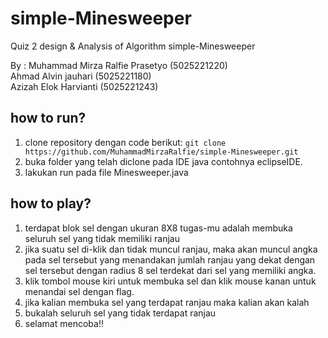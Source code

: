 # simple-Minesweeper

Quiz 2 design & Analysis of Algorithm
simple-Minesweeper

By :
Muhammad Mirza Ralfie Prasetyo (5025221220) <br>
Ahmad Alvin jauhari (5025221180) <br>
Azizah Elok Harvianti (5025221243) <br>

## how to run?
1. clone repository dengan code berikut:
``git clone https://github.com/MuhammadMirzaRalfie/simple-Minesweeper.git``
2. buka folder yang telah diclone pada IDE java contohnya eclipseIDE.
3. lakukan run pada file Minesweeper.java

## how to play?
1. terdapat blok sel dengan ukuran 8X8 tugas-mu adalah membuka seluruh sel yang tidak memiliki ranjau
2. jika suatu sel di-klik dan tidak muncul ranjau, maka akan muncul angka pada sel tersebut yang menandakan jumlah ranjau yang dekat dengan sel tersebut dengan radius 8 sel terdekat dari sel yang memiliki angka.
3. klik tombol mouse kiri untuk membuka sel dan klik mouse kanan untuk menandai sel dengan flag.
4. jika kalian membuka sel yang terdapat ranjau maka kalian akan kalah
5. bukalah seluruh sel yang tidak terdapat ranjau
6. selamat mencoba!! 

